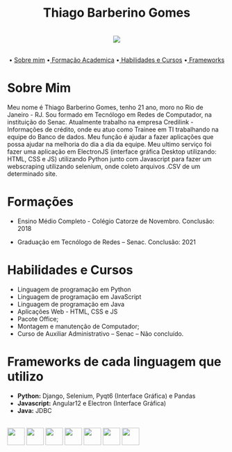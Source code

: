 


<h1 align="center">Thiago Barberino Gomes</h1> <br>

<div align="center">
  <img align="center" src="https://github-readme-stats.vercel.app/api?username=Thiagobgomes&show_icons=true&theme=radical" />
</div><br>

<p align="center">
 • <a href="#QuemSouEu">Sobre mim</a> 
 •<a href="#Formacao"> Formação Academica</a> 
 •<a href="#HabilidadesCursos"> Habilidades e Cursos</a>
 •<a href="#Frameworks"> Frameworks</a>
</p>

<div id="QuemSouEu">
  <h1>Sobre Mim</h1> 
  <p>
    Meu nome é Thiago Barberino Gomes, tenho 21 ano, moro no Rio de Janeiro - RJ. Sou formado em Tecnólogo em Redes de Computador, na instituição do Senac. Atualmente       trabalho na empresa Credilink - Informações de crédito, onde eu atuo como Trainee em TI trabalhando na equipe do Banco de dados. Meu função é ajudar a fazer       aplicações que possa ajudar na melhoria do dia a dia da equipe. Meu ultimo serviço foi fazer uma aplicação em ElectronJS (interface gráfica Desktop utilizando: HTML, CSS e JS) utilizando Python junto com Javascript para fazer um webscraping utilizando selenium, onde coleto arquivos .CSV de um determinado site.
    
  </p>

</div>



<div id="Formacao">
  <h1>Formações</h1>
  
  -	Ensino Médio Completo - Colégio Catorze de Novembro.
Conclusão: 2018 

-	Graduação em Tecnólogo de Redes – Senac.
Conclusão: 2021 

</div>

<div id="HabilidadesCursos">
  <h1>Habilidades e Cursos</h1>
  
- Linguagem de programação em Python
- Linguagem de programação em JavaScript
- Linguagem de programação em Java
- Aplicações Web - HTML, CSS e JS
-	Pacote Office;
-	Montagem e manutenção de Computador;
-	Curso de Auxiliar Administrativo – Senac – Não concluído. 

</div>


<div id="Frameworks">
  <h1>Frameworks de cada linguagem que utilizo</h1>
  
  -	**Python:** Django, Selenium, Pyqt6 (Interface Gráfica) e Pandas 
-	**Javascript:** Angular12 e Electron (Interface Gráfica)
-	**Java:** JDBC

</div> <br>


<div>
<img height="40" width="40" src="https://cdn.jsdelivr.net/gh/devicons/devicon/icons/python/python-original.svg" />
<img height="40" width="40"  src="https://cdn.jsdelivr.net/gh/devicons/devicon/icons/javascript/javascript-original.svg" />
<img height="40" width="40" src="https://cdn.jsdelivr.net/gh/devicons/devicon/icons/java/java-original.svg" />
<img height="40" width="40" src="https://cdn.jsdelivr.net/gh/devicons/devicon/icons/typescript/typescript-original.svg" />
<img height="40" width="40" src="https://cdn.jsdelivr.net/gh/devicons/devicon/icons/electron/electron-original.svg" />
<img height="40" width="40" src="https://cdn.jsdelivr.net/gh/devicons/devicon/icons/django/django-original.svg" />
<img height="40" width="40" src="https://cdn.jsdelivr.net/gh/devicons/devicon/icons/angularjs/angularjs-original.svg" />
</div>
